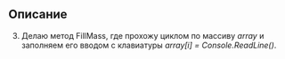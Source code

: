 ## Описание

3. Делаю метод FillMass, где прохожу циклом по массиву *array* и заполняем его вводом с клавиатуры *array[i] = Console.ReadLine()*.